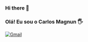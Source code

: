 ### Hi there 👋

### Olá! Eu sou o Carlos Magnun 🖐️


[![Gmail](https://img.shields.io/badge/Gmail-D14836?style=for-the-badge&logo=gmail&logoColor=white)](carlos.magnun@engenharia.ufjf.br)
